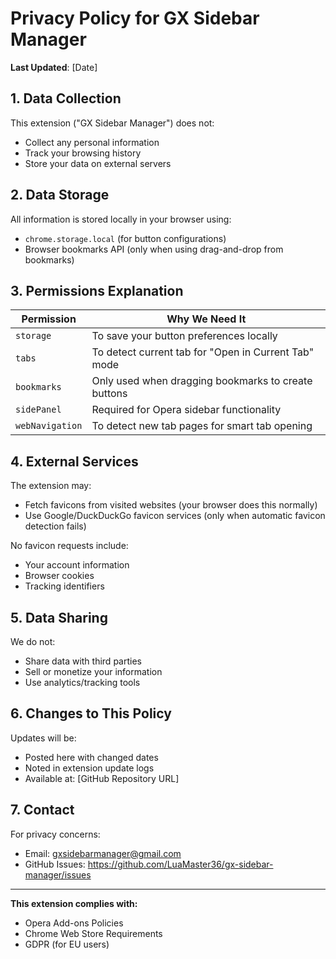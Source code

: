 # Privacy Policy for GX Sidebar Manager

**Last Updated**: [Date]

## 1. Data Collection

This extension ("GX Sidebar Manager") does not:

- Collect any personal information
- Track your browsing history
- Store your data on external servers

## 2. Data Storage

All information is stored locally in your browser using:
- `chrome.storage.local` (for button configurations)
- Browser bookmarks API (only when using drag-and-drop from bookmarks)

## 3. Permissions Explanation

| Permission | Why We Need It |
|------------|---------------|
| `storage` | To save your button preferences locally |
| `tabs` | To detect current tab for "Open in Current Tab" mode |
| `bookmarks` | Only used when dragging bookmarks to create buttons |
| `sidePanel` | Required for Opera sidebar functionality |
| `webNavigation` | To detect new tab pages for smart tab opening |

## 4. External Services

The extension may:
- Fetch favicons from visited websites (your browser does this normally)
- Use Google/DuckDuckGo favicon services (only when automatic favicon detection fails)

No favicon requests include:
- Your account information
- Browser cookies
- Tracking identifiers

## 5. Data Sharing

We do not:
- Share data with third parties
- Sell or monetize your information
- Use analytics/tracking tools

## 6. Changes to This Policy

Updates will be:
- Posted here with changed dates
- Noted in extension update logs
- Available at: [GitHub Repository URL]

## 7. Contact

For privacy concerns:
- Email: gxsidebarmanager@gmail.com
- GitHub Issues: https://github.com/LuaMaster36/gx-sidebar-manager/issues

---

**This extension complies with:**
- Opera Add-ons Policies
- Chrome Web Store Requirements
- GDPR (for EU users)

